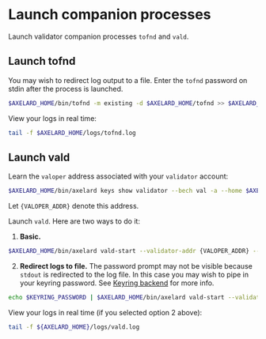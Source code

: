 # Launch companion processes

Launch validator companion processes `tofnd` and `vald`.

## Launch tofnd

You may wish to redirect log output to a file. Enter the `tofnd` password on stdin after the process is launched.

```bash
$AXELARD_HOME/bin/tofnd -m existing -d $AXELARD_HOME/tofnd >> $AXELARD_HOME/logs/tofnd.log 2>&1
```

View your logs in real time:

```bash
tail -f $AXELARD_HOME/logs/tofnd.log
```

## Launch vald

Learn the `valoper` address associated with your `validator` account:

```bash
$AXELARD_HOME/bin/axelard keys show validator --bech val -a --home $AXELARD_HOME
```

Let `{VALOPER_ADDR}` denote this address.

Launch `vald`. Here are two ways to do it:

1. **Basic.**

```bash
$AXELARD_HOME/bin/axelard vald-start --validator-addr {VALOPER_ADDR} --chain-id $AXELARD_CHAIN_ID --log_level debug --home $AXELARD_HOME
```

2. **Redirect logs to file.** The password prompt may not be visible because `stdout` is redirected to the log file. In this case you may wish to pipe in your keyring password. See [Keyring backend](../../node/keyring) for more info.

```bash
echo $KEYRING_PASSWORD | $AXELARD_HOME/bin/axelard vald-start --validator-addr {VALOPER_ADDR} --chain-id $AXELARD_CHAIN_ID --log_level debug --home $AXELARD_HOME >> ${AXELARD_HOME}/logs/vald.log 2>&1
```

View your logs in real time (if you selected option 2 above):

```bash
tail -f ${AXELARD_HOME}/logs/vald.log
```